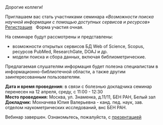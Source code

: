 Дорогие коллеги!

Приглашаем вас стать участниками семинара
_«Возможности поиска научной информации с помощью доступных сервисов и ресурсов»_   [Регистрация](https://docs.google.com/forms/d/e/1FAIpQLSfNfXjjgiveAFcDAB4fgY7QvH0nA8XE3IGx4AqG6BTcFjgxhQ/viewform "до 14 марта включительно")   Форма участия очная.

На семинаре будут рассмотрены и представлены:

*   возможности открытых сервисов БД Web of Science, Scopus, ресурсов PubMed, ResearchGate, DOAJ и др.
*   модели поиска и сбора данных, включая библиометрические.

Предлагаемая слушателям информация будет полезна специалистам в информационно-библиотечной области, а также другим заинтересованным пользователям.

**Дата и время проведения:** в связи с болезнью докладчика семинар перенесен на 12 апреля, среду, с 11:00 - 12:30
\
**Место проведения:** Москва, ул. Знаменка, д.11/11, БЕН РАН, Белый зал
\
**Докладчик:** Мохначева Юлия Валерьевна - канд. пед. наук, зав. отделом наукометрических исследований, внс БЕН РАН.

Вебинар завершен. Ознакомьтесь, пожалуйста, с [презентацией](/more/2023.04.12_VOZMOZhNOSTI_POISKA_NAUChNOJ_INFORMACII.pdf)
